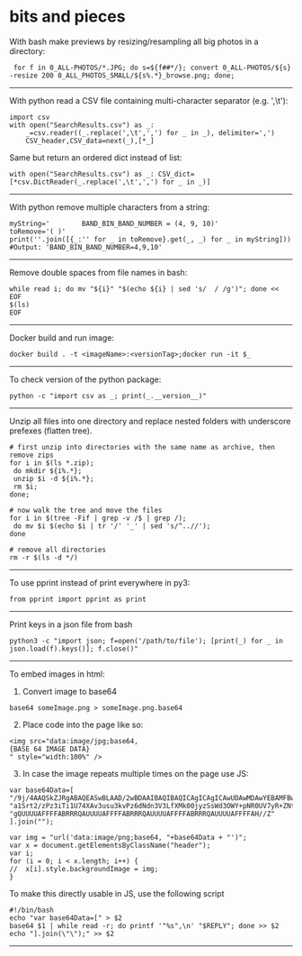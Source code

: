# bits and pieces

With bash make previews by resizing/resampling all big photos in a directory:

     for f in 0_ALL-PHOTOS/*.JPG; do s=${f##*/}; convert 0_ALL-PHOTOS/${s} -resize 200 0_ALL_PHOTOS_SMALL/${s%.*}_browse.png; done;

-------------
With python read a CSV file containing multi-character separator (e.g. ',\t'):
```
import csv
with open("SearchResults.csv") as _:
    _=csv.reader((_.replace(',\t',',') for _ in _), delimiter=',')
    CSV_header,CSV_data=next(_),[*_]
```
Same but return an ordered dict instead of list:

    with open("SearchResults.csv") as _: CSV_dict=[*csv.DictReader(_.replace(',\t',',') for _ in _)]

--------------
With python remove multiple characters from a string:
```
myString='        BAND_BIN_BAND_NUMBER = (4, 9, 10)'
toRemove='( )'
print(''.join([{_:'' for _ in toRemove}.get(_, _) for _ in myString]))
#Output: 'BAND_BIN_BAND_NUMBER=4,9,10'
```
--------------
Remove double spaces from file names in bash:
```
while read i; do mv "${i}" "$(echo ${i} | sed 's/  / /g')"; done << EOF
$(ls)
EOF
```
--------------
Docker build and run image:
```
docker build . -t <imageName>:<versionTag>;docker run -it $_
```
--------------
To check version of the python package:
```
python -c "import csv as _; print(_.__version__)"
```
--------------
Unzip all files into one directory and replace nested folders with underscore prefexes (flatten tree).
```
# first unzip into directories with the same name as archive, then remove zips
for i in $(ls *.zip);
 do mkdir ${i%.*};
 unzip $i -d ${i%.*};
 rm $i;
done;

# now walk the tree and move the files
for i in $(tree -Fif | grep -v /$ | grep /);
 do mv $i $(echo $i | tr '/' '_' | sed 's/^..//');
done

# remove all directories
rm -r $(ls -d */)
```
--------------
To use pprint instead of print everywhere in py3:
```
from pprint import pprint as print
```
--------------
Print keys in a json file from bash
```
python3 -c "import json; f=open('/path/to/file'); [print(_) for _ in json.load(f).keys()]; f.close()"
```
--------------
To embed images in html: 

1. Convert image to base64
```
base64 someImage.png > someImage.png.base64
```
2. Place code into the page like so:
```
<img src="data:image/jpg;base64,
{BASE 64 IMAGE DATA}
" style="width:100%" />
```
3. In case the image repeats multiple times on the page use JS:
```
var base64Data=[
"/9j/4AAQSkZJRgABAQEASwBLAAD/2wBDAAIBAQIBAQICAgICAgICAwUDAwMDAwYEBAMFBwYHBwcG",
"a1Srt2/zPz3iTi1U74XAv3usu3kvPz6dNdn3V3LfXMk00jyzSsWd3OWY+pNR0UV7yR+ZNtu7Ciii",
"gQUUUUAFFFFABRRRQAUUUUAFFFFABRRRQAUUUUAFFFFABRRRQAUUUUAFFFFAH//Z"
].join("");

var img = "url('data:image/png;base64, "+base64Data + "')";
var x = document.getElementsByClassName("header");
var i;
for (i = 0; i < x.length; i++) {
//  x[i].style.backgroundImage = img;
} 
```
To make this directly usable in JS, use the following script
```
#!/bin/bash
echo "var base64Data=[" > $2
base64 $1 | while read -r; do printf '"%s",\n' "$REPLY"; done >> $2
echo "].join(\"\");" >> $2
```

--------------


